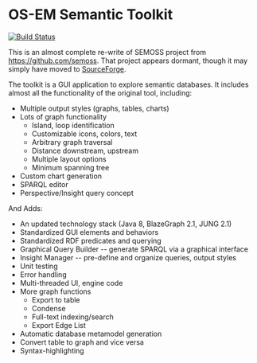 # OS-EM Semantic Toolkit

[![Build Status](https://travis-ci.org/Ostrich-Emulators/semtool.svg?branch=master)](https://travis-ci.org/Ostrich-Emulators/semtool)

This is an almost complete re-write of SEMOSS project from https://github.com/semoss. That project appears dormant, though it may simply have moved to [SourceForge](https://sourceforge.net/projects/semoss).

The toolkit is a GUI application to explore semantic databases. It includes almost all the functionality of the original tool, including:

* Multiple output styles (graphs, tables, charts)
* Lots of graph functionality
  * Island, loop identification
  * Customizable icons, colors, text
  * Arbitrary graph traversal
  * Distance downstream, upstream
  * Multiple layout options
  * Minimum spanning tree
* Custom chart generation
* SPARQL editor
* Perspective/Insight query concept

And Adds:

* An updated technology stack (Java 8, BlazeGraph 2.1, JUNG 2.1)
* Standardized GUI elements and behaviors
* Standardized RDF predicates and querying
* Graphical Query Builder -- generate SPARQL via a graphical interface
* Insight Manager -- pre-define and organize queries, output styles
* Unit testing
* Error handling
* Multi-threaded UI, engine code
* More graph functions
  * Export to table
  * Condense
  * Full-text indexing/search
  * Export Edge List
* Automatic database metamodel generation
* Convert table to graph and vice versa
* Syntax-highlighting
